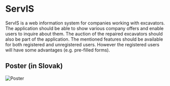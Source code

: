 # ServIS

ServIS is a web information system for companies working with excavators. 
The application should be able to show various company offers and enable users to inquire about them. 
The auction of the repaired excavators should also be part of the application.
The mentioned features should be available for both registered and unregistered users. However the registered users will have some advantages (e.g. pre-filled forms).

## Poster (in Slovak)

![Poster](./docs/Poster.png)
